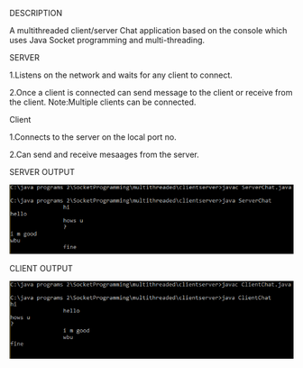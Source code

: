 DESCRIPTION

A multithreaded client/server Chat application based on the console which uses Java Socket programming and multi-threading.

SERVER

1.Listens on the network and waits for any client to connect.

2.Once a client is connected can send message to the client or receive from the client.
Note:Multiple clients can be connected.

Client

1.Connects to the server on the local port no.

2.Can send and receive mesaages from the server.

SERVER OUTPUT

<img src="images/server.PNG">

CLIENT OUTPUT

<img src="images/client.PNG">




